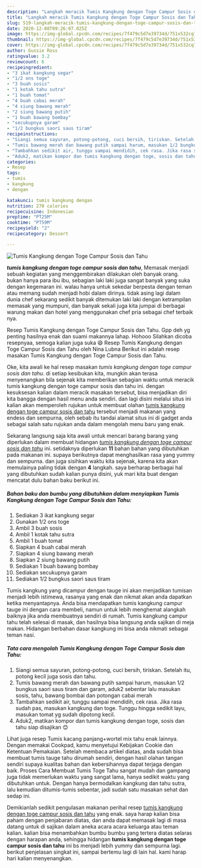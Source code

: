 ```yaml
---
description: "Langkah meracik Tumis Kangkung dengan Toge Campur Sosis dan Tahu Lezat"
title: "Langkah meracik Tumis Kangkung dengan Toge Campur Sosis dan Tahu Lezat"
slug: 519-langkah-meracik-tumis-kangkung-dengan-toge-campur-sosis-dan-tahu-lezat
date: 2020-12-08T09:26:07.025Z
image: https://img-global.cpcdn.com/recipes/7f479c5d7e39734d/751x532cq70/tumis-kangkung-dengan-toge-campur-sosis-dan-tahu-foto-resep-utama.jpg
thumbnail: https://img-global.cpcdn.com/recipes/7f479c5d7e39734d/751x532cq70/tumis-kangkung-dengan-toge-campur-sosis-dan-tahu-foto-resep-utama.jpg
cover: https://img-global.cpcdn.com/recipes/7f479c5d7e39734d/751x532cq70/tumis-kangkung-dengan-toge-campur-sosis-dan-tahu-foto-resep-utama.jpg
author: Gussie Ross
ratingvalue: 3.2
reviewcount: 6
recipeingredient:
- "3 ikat kangkung segar"
- "1/2 ons toge"
- "3 buah sosis"
- "1 kotak tahu sutra"
- "1 buah tomat"
- "4 buah cabai merah"
- "4 siung bawang merah"
- "2 siung bawang putih"
- "1 buah bawang bombay"
- "secukupnya garam"
- "1/2 bungkus saori saus tiram"
recipeinstructions:
- "Siangi semua sayuran, potong-potong, cuci bersih, tiriskan. Setelah itu, potong kecil juga sosis dan tahu."
- "Tumis bawang merah dan bawang putih sampai harum, masukan 1/2 bungkus saori saus tiram dan garam, aduk2 sebentar lalu masukan sosis, tahu, bawang bombai dan potongan cabai merah"
- "Tambahkan sedikit air, tunggu sampai mendidih, cek rasa. Jika rasa sudah pas, masukan kangkung dan toge. Tunggu hingga sedikit layu, masukan tomat yg sudah dipotong kecil."
- "Aduk2, matikan kompor dan tumis kangkung dengan toge, sosis dan tahu siap disajikan 😊"
categories:
- Resep
tags:
- tumis
- kangkung
- dengan

katakunci: tumis kangkung dengan 
nutrition: 270 calories
recipecuisine: Indonesian
preptime: "PT25M"
cooktime: "PT59M"
recipeyield: "2"
recipecategory: Dessert

---
```



![Tumis Kangkung dengan Toge Campur Sosis dan Tahu](https://img-global.cpcdn.com/recipes/7f479c5d7e39734d/751x532cq70/tumis-kangkung-dengan-toge-campur-sosis-dan-tahu-foto-resep-utama.jpg)

<b><i>tumis kangkung dengan toge campur sosis dan tahu</i></b>, Memasak menjadi sebuah kegiatan yang menggembirakan dilakukan oleh banyak orang. bukan hanya para ibu ibu, sebagian laki laki juga sangat banyak yang suka dengan kegemaran ini. walau hanya untuk sekedar berpesta dengan teman atau memang sudah menjadi hobi dalam dirinya. tidak asing lagi dalam dunia chef sekarang sedikit banyak ditemukan laki laki dengan ketrampilan memasak yang mumpuni, dan banyak sekali juga kita jumpai di berbagai warung makan dan hotel yang menggunakan chef pria sebagai chef terbaik nya.

Resep Tumis Kangkung dengan Toge Campur Sosis dan Tahu. Gpp deh yg penting hasilnya enak dan suami makannya lahap. Hohooo Silahkan dicoba resepnyaa, semoga kalian juga suka 😄 Resep Tumis Kangkung dengan Toge Campur Sosis dan Tahu oleh Nina Lubna Berikut ini adalah resep masakan Tumis Kangkung dengan Toge Campur Sosis dan Tahu.

Oke, kita awali ke hal resep masakan <i>tumis kangkung dengan toge campur sosis dan tahu</i>. di setiap kesibukan kita, mungkin akan terasa menyenangkan bila sejenak kita memberikan sebagian waktu untuk meracik tumis kangkung dengan toge campur sosis dan tahu ini. dengan kesuksesan kalian dalam meracik masakan tersebut, bisa menjadikan diri kita bangga dengan hasil menu anda sendiri. dan lagi disini melalui situs ini kalian akan memperoleh rujukan untuk membuat olahan <u>tumis kangkung dengan toge campur sosis dan tahu</u> tersebut menjadi makanan yang endess dan sempurna, oleh sebab itu tandai alamat situs ini di gadget anda sebagai salah satu rujukan anda dalam mengolah menu baru yang enak.


Sekarang langsung saja kita awali untuk mencari barang barang yang diperlukan dalam membuat hidangan <u><i>tumis kangkung dengan toge campur sosis dan tahu</i></u> ini. setidaknya diperlukan <b>11</b> bahan bahan yang dibutuhkan pada makanan ini. supaya berikutnya dapat menghasilkan rasa yang yummy dan sempurna. dan juga sisihkan waktu kita sejenak, karena kita akan memulainya paling tidak dengan <b>4</b> langkah. saya berharap berbagai hal yang dibutuhkan sudah kalian punya disini, yuk mari kita buat dengan mencatat dulu bahan baku berikut ini.

<!--inarticleads1-->

##### Bahan baku dan bumbu yang dibutuhkan dalam menyiapkan Tumis Kangkung dengan Toge Campur Sosis dan Tahu:

1. Sediakan 3 ikat kangkung segar
1. Gunakan 1/2 ons toge
1. Ambil 3 buah sosis
1. Ambil 1 kotak tahu sutra
1. Ambil 1 buah tomat
1. Siapkan 4 buah cabai merah
1. Siapkan 4 siung bawang merah
1. Siapkan 2 siung bawang putih
1. Sediakan 1 buah bawang bombay
1. Sediakan secukupnya garam
1. Sediakan 1/2 bungkus saori saus tiram


Tumis kangkung yang dicampur dengan tauge ini akan menjadikan tumisan menjadi lebih istimewa, rasanya yang enak dan nikmat akan anda dapatkan ketika menyantapnya. Anda bisa mendapatkan tumis kangkung campur tauge ini dengan cara membeli, namun untuk lebih menghemat alangkah baiknya jika anda membuatnya sendiri di rumah. Tumis kangkung campur tahu telah selesai di masak, dan hasilnya bisa langsung anda sajikan di meja makan. Hidangan berbahan dasar kangkung ini bisa anda nikmati sebagai teman nasi. 

<!--inarticleads2-->

##### Tata cara mengolah Tumis Kangkung dengan Toge Campur Sosis dan Tahu:

1. Siangi semua sayuran, potong-potong, cuci bersih, tiriskan. Setelah itu, potong kecil juga sosis dan tahu.
1. Tumis bawang merah dan bawang putih sampai harum, masukan 1/2 bungkus saori saus tiram dan garam, aduk2 sebentar lalu masukan sosis, tahu, bawang bombai dan potongan cabai merah
1. Tambahkan sedikit air, tunggu sampai mendidih, cek rasa. Jika rasa sudah pas, masukan kangkung dan toge. Tunggu hingga sedikit layu, masukan tomat yg sudah dipotong kecil.
1. Aduk2, matikan kompor dan tumis kangkung dengan toge, sosis dan tahu siap disajikan 😊


Lihat juga resep Tumis kacang panjang+wortel mix tahu enak lainnya. Dengan memakai Cookpad, kamu menyetujui Kebijakan Cookie dan Ketentuan Pemakaian. Setelah membaca artikel diatas, anda sudah bisa membuat tumis tauge tahu dirumah sendiri, dengan hasil olahan tangan sendiri supaya kualitas bahan dan kebersihannya dapat terjaga dengan baik. Proses Cara Membuat Tumis Toge Tahu sangat mudah dan gampang juga tidak memerlukan waktu yang sangat lama, hanya sedikit waktu yang dibutuhkan untuk. Dengan hanya bermodalkan kangkung dan tahu sutra, lalu kemudian ditumis-tumis sebentar, jadi sudah satu masakan sehat dan sedap ini. 

Demikianlah sedikit pengulasan makanan perihal resep <u>tumis kangkung dengan toge campur sosis dan tahu</u> yang enak. saya harap kalian bisa paham dengan penjabaran diatas, dan anda dapat memasak lagi di masa datang untuk di sajikan dalam aneka acara acara keluarga atau teman kalian. kalian bisa menambahkan bumbu bumbu yang tertera diatas selaras dengan harapan anda, sehingga hidangan <b>tumis kangkung dengan toge campur sosis dan tahu</b> ini bs menjadi lebih yummy dan sempurna lagi. berikut penjelasan singkat ini, sampai bertemu lagi di lain hal. kami harap hari kalian menyenangkan.
